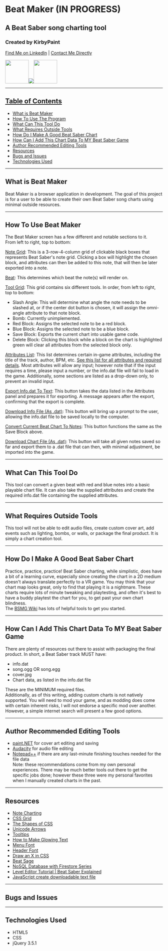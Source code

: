 # Beat Maker (IN PROGRESS)

## A Beat Saber song charting tool

### Created by KirbyPaint
<a href="https://www.linkedin.com/in/ash-porter-kirbypaint/">Find Me on LinkedIn</a> | 
<a href="mailto:porter.ashley13@gmail.com">Contact Me Directly</a>

<img src="https://cdn.discordapp.com/attachments/799876599372840964/842841023604719617/bluenote.png" width="75px"><img src="https://cdn.discordapp.com/attachments/799876599372840964/842840330809507870/logo.png"><img src="https://cdn.discordapp.com/attachments/799876599372840964/842447775345410088/rednote.png" width="75px">
<hr>

## <u>Table of Contents</u>
* <a href="#what-is-beat-maker">What is Beat Maker</a>
* <a href="#how-to-use-the-program">How To Use The Program</a>
* <a href="#what-can-this-tool-do">What Can This Tool Do</a>
* <a href="#what-requires-outside-tools">What Requires Outside Tools</a>
* <a href="#how-do-i-make-a-good-beat-saber-chart">How Do I Make A Good Beat Saber Chart</a>
* <a href="#how-can-i-add-this-chart-data-to-my-beat-saber-game">How Can I Add This Chart Data To MY Beat Saber Game</a>
* <a href="#author-recommended-editing-tools">Author Recommended Editing Tools</a>
* <a href="#resources">Resources</a>
* <a href="#bugs-and-issues">Bugs and Issues</a>
* <a href="#technologies-used">Technologies Used</a>

<hr>

## What is Beat Maker
Beat Maker is a browser application in development. The goal of this project is for a user to be able to create their own Beat Saber song charts using minimal outside resources.

<hr>

## How To Use Beat Maker
The Beat Maker screen has a few different and notable sections to it.  
From left to right, top to bottom:  

<u>Note Grid</u>: This is a 3-row-4-column grid of clickable black boxes that represents Beat Saber's note grid. Clicking a box will highlight the chosen block, and attributes can then be added to this note, that will then be later exported into a note.  

<u>Beat</u>: This determines which beat the note(s) will render on.  

<u>Tool Grid</u>: This grid contains six different tools. In order, from left to right, top to bottom:  
*  Slash Angle: This will determine what angle the note needs to be slashed at, or if the center dot button is chosen, it will assign the omni-angle attribute to that note block.
*  Bomb: Currently unimplemented.
*  Red Block: Assigns the selected note to be a red block.
*  Blue Block: Assigns the selected note to be a blue block.
*  Save Block: Exports the current chart into usable game code.
*  Delete Block: Clicking this block while a block on the chart is highlighted green will clear all attributes from the selected block only.  

<u>Attributes List</u>: This list determines certain in-game attributes, including the title of the track, author, BPM, etc. <a href="https://bsmg.wiki/mapping/map-format.html#info-dat">See this list for all attributes and required details</a>. Most attributes will allow any input; however note that if the input requires a time, please input a number, or the info.dat file will fail to load in the game. Additionally, some sections are listed as a drop-down only, to prevent an invalid input.    

<u>Export Info.dat To Text</u>: This button takes the data listed in the Attributes panel and prepares it for exporting. A message appears after the export, confirming that the export is complete.  

<u>Download Info File (As .dat)</u>: This button will bring up a prompt to the user, allowing the info.dat file to be saved locally to the computer.  

<u>Convert Current Beat Chart To Notes</u>: This button functions the same as the Save Block above.  

<u>Download Chart File (As .dat)</u>: This button will take all given notes saved so far and export them to a .dat file that can then, with minimal adjustment, be imported into the game.  

<hr>

## What Can This Tool Do
This tool can convert a given beat with red and blue notes into a basic playable chart file. It can also take the supplied attributes and create the required info.dat file containing the supplied attributes.

<hr>

## What Requires Outside Tools
This tool will not be able to edit audio files, create custom cover art, add events such as lighting, bombs, or walls, or package the final product. It is simply a chart creation tool.  

<hr>

## How Do I Make A Good Beat Saber Chart
Practice, practice, practice! Beat Saber charting, while simplistic, does have a bit of a learning curve, especially since creating the chart in a 2D medium doesn't always translate perfectly to a VR game. You may think that your chart map looks great, only to find that playing it is a nightmare. These charts require lots of minute tweaking and playtesting, and often it's best to have a buddy playtest the chart for you, to get past your own chart blindness.  
The <a href="https://bsmg.wiki/mapping/#mapping-quick-start">BSMG Wiki</a> has lots of helpful tools to get you started.

<hr>

## How Can I Add This Chart Data To MY Beat Saber Game
There are plenty of resources out there to assist with packaging the final product. In short, a Beat Saber track MUST have:  
*  info.dat
*  song.ogg OR song.egg
*  cover.jpg
*  Chart data, as listed in the info.dat file

These are the MINIMUM required files.  
Additionally, as of this writing, adding custom charts is not natively supported. You will need to mod your game, and as modding does come with certain inherent risks, I will not endorse a specific mod over another. However, a simple internet search will present a few good options.  

<hr>

## Author Recommended Editing Tools
*  <a href="https://www.getpaint.net/">paint.NET</a> for cover art editing and saving
*  <a href="https://www.audacityteam.org/">Audacity</a> for audio file editing
*  <a href="https://notepad-plus-plus.org/downloads/">Notepad++</a> if there are any last-minute finishing touches needed for the file data  
Note: these recommendations come from my own personal experiences. There may be much better tools out there to get the specific jobs done; however these three were my personal favorites when I manually created charts in the past.

<hr>

## Resources
*  <a href="https://bsmg.wiki/mapping/map-format.html#base-object">Note Charting</a>
*  <a href="https://css-tricks.com/snippets/css/complete-guide-grid/">CSS Grid</a>
*  <a href="https://css-tricks.com/the-shapes-of-css/">The Shapes of CSS</a>
*  <a href="http://xahlee.info/comp/unicode_arrows.html">Unicode Arrows</a>
*  <a href="https://www.w3schools.com/css/css_tooltip.asp">Tooltips</a>
*  <a href="https://www.instructables.com/How-to-make-glowing-text-in-PaintNET/">How to Make Glowing Text</a>
*  <a href="https://fonts.google.com/specimen/Teko">Menu Font</a>
*  <a href="https://befonts.com/neon-tubes-neon-light-font-free.html">Header Font</a>
*  <a href="https://stackoverflow.com/questions/18920542/draw-an-x-in-css">Draw an X in CSS</a>
*  <a href="https://beatsage.com/">Beat Sage</a>
*  <a href="https://youtu.be/v_hR4K4auoQ?list=PLl-K7zZEsYLluG5MCVEzXAQ7ACZBCuZgZ">NoSQL Database with Firestore Series</a>
*  <a href="https://www.youtube.com/watch?v=5Ex6sOEVgrM">Level Editor Tutorial | Beat Saber Explained</a>
*  <a href="https://ourcodeworld.com/articles/read/189/how-to-create-a-file-and-generate-a-download-with-javascript-in-the-browser-without-a-server">JavaScript create downloadable text file</a>

<hr>

## Bugs and Issues

<hr>

## Technologies Used

*  HTML5
*  CSS
*  jQuery 3.5.1